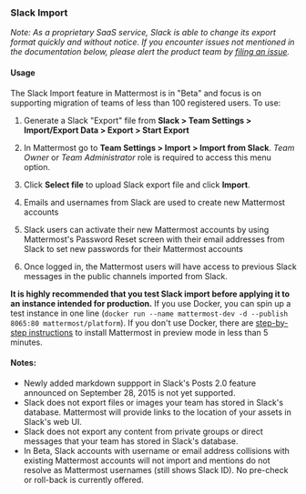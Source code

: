 ### Slack Import

*Note: As a proprietary SaaS service, Slack is able to change its export format quickly and without notice. If you encounter issues not mentioned in the documentation below, please alert the product team by [filing an issue](https://github.com/mattermost/platform/issues).*

#### Usage

The Slack Import feature in Mattermost is in "Beta" and focus is on supporting migration of teams of less than 100 registered users. To use: 

1. Generate a Slack "Export" file from **Slack > Team Settings > Import/Export Data > Export > Start Export**  

2. In Mattermost go to **Team Settings > Import > Import from Slack**. _Team Owner_ or _Team Administrator_ role is required to access this menu option.

3. Click **Select file** to upload Slack export file and click **Import**.   

4. Emails and usernames from Slack are used to create new Mattermost accounts  

5. Slack users can activate their new Mattermost accounts by using Mattermost's Password Reset screen with their email addresses from Slack to set new passwords for their Mattermost accounts  

6. Once logged in, the Mattermost users will have access to previous Slack messages in the public channels imported from Slack.

**It is highly recommended that you test Slack import before applying it to an instance intended for production.** If you use Docker, you can spin up a test instance in one line (`docker run --name mattermost-dev -d --publish 8065:80 mattermost/platform`). If you don't use Docker, there are [step-by-step instructions](../install/Docker-Single-Container.md) to install Mattermost in preview mode in less than 5 minutes.

#### Notes: 

- Newly added markdown suppport in Slack's Posts 2.0 feature announced on September 28, 2015 is not yet supported. 
- Slack does not export files or images your team has stored in Slack's database. Mattermost will provide links to the location of your assets in Slack's web UI.
- Slack does not export any content from private groups or direct messages that your team has stored in Slack's database. 
- In Beta, Slack accounts with username or email address collisions with existing Mattermost accounts will not import and mentions do not resolve as Mattermost usernames (still shows Slack ID). No pre-check or roll-back is currently offered. 

